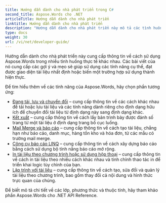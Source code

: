 ```yaml
---
title: Hướng dẫn dành cho nhà phát triển trong C#
second_title: Aspose.Words cho .NET
articleTitle: Hướng dẫn dành cho nhà phát triển
linktitle: Hướng dẫn dành cho nhà phát triển
description: "Hướng dẫn dành cho nhà phát triển này mô tả các tình huống và mẹo thực tế nhằm giúp bạn sử dụng các tính năng Aspose.Words cho .NET cụ thể, đạt được giao diện tài liệu nhất định hoặc biến một trường hợp sử dụng thành hiện thực."
type: docs
weight: 30
url: /vi/net/developer-guide/
---
```


Hướng dẫn dành cho nhà phát triển này cung cấp thông tin về cách sử dụng Aspose.Words trong nhiều tình huống thực tế khác nhau. Các bài viết của nó cung cấp các gợi ý và mẹo sẽ giúp sử dụng các tính năng cụ thể, đạt được giao diện tài liệu nhất định hoặc biến một trường hợp sử dụng thành hiện thực.

Để tìm hiểu thêm về các tính năng của Aspose.Words, hãy chọn phần tương ứng:

- [Đang tải, lưu và chuyển đổi](/words/vi/net/loading-saving-and-converting/) – cung cấp thông tin về các cách khác nhau để tải hoặc lưu tài liệu và các tính năng dành riêng cho định dạng hữu ích để chuyển đổi tài liệu từ định dạng này sang định dạng khác.
- [Kết xuất](/words/vi/net/rendering/) – cung cấp thông tin về cách lấy bản trình bày được đánh số trang từ một tài liệu ở định dạng trang bố cục luồng.
- [Mail Merge và báo cáo](https://docs.aspose.com/words/net/mail-merge-and-reporting/) – cung cấp thông tin về cách tạo tài liệu, chẳng hạn như báo cáo, danh mục, hàng tồn kho và hóa đơn, từ các mẫu có trường mail merge.
- [Công cụ báo cáo LINQ](https://docs.aspose.com/words/net/linq-reporting-engine/) – cung cấp thông tin về cách xây dựng báo cáo bằng cách sử dụng bộ tính năng báo cáo mở rộng.
- [In tài liệu theo chương trình hoặc sử dụng hộp thoại](/words/vi/net/print-a-document-programmatically-or-using-dialogs/) – cung cấp thông tin về cách in tài liệu theo nhiều cách khác nhau và tinh chỉnh thao tác in để triển khai logic tùy chỉnh của bạn.
- [Lập trình với tài liệu](/words/vi/net/programming-with-documents/) – cung cấp thông tin về cách tạo, sửa đổi và quản lý tài liệu theo chương trình, bao gồm thay đổi cả nội dung và hình thức trực quan của chúng.

Để biết mô tả chi tiết về các lớp, phương thức và thuộc tính, hãy tham khảo phần Aspose.Words cho .NET API Reference.
